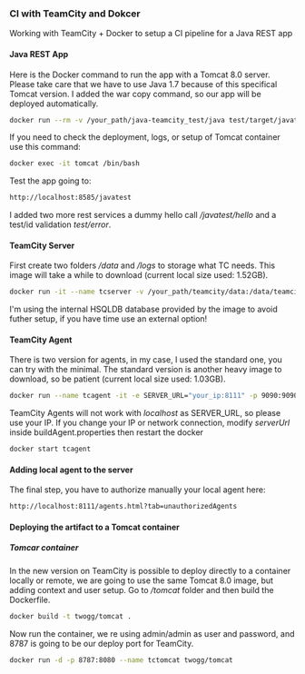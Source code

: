 
### CI with TeamCity and Dokcer

Working with TeamCity + Docker to setup a CI pipeline for a Java REST app

#### Java REST App
Here is the Docker command to run the app with a Tomcat 8.0 server. Please take care that we have to use Java 1.7 because of this specifical Tomcat version. I added the war copy command, so our app will be deployed automatically. 
```sh
docker run --rm -v /your_path/java-teamcity_test/java test/target/javatest.war:/usr/local/tomcat/webapps/javatest.war -it -p 8585:8080 --name=tomcat tomcat:8.0
```

If you need to check the deployment, logs, or setup of Tomcat container use this command:
```sh
docker exec -it tomcat /bin/bash
```

Test the app going to:
```sh
http://localhost:8585/javatest
```
I added two more rest services a dummy hello call */javatest/hello* and a test/id validation *test/error*.

#### TeamCity Server 
First create two folders */data* and */logs* to storage what TC needs. This image will take a while to download (current local size used: 1.52GB).
```sh
docker run -it --name tcserver -v /your_path/teamcity/data:/data/teamcity_server/datadir -v /your_path/teamcity/logs:/opt/teamcity/logs -p 8111:8111 jetbrains/teamcity-server
```
I'm using the internal HSQLDB database provided by the image to avoid futher setup, if you have time use an external option!

#### TeamCity Agent 
There is two version for agents, in my case, I used the standard one, you can try with the minimal. The standard version is another heavy image to download, so be patient (current local size used: 1.03GB).
```sh
docker run --name tcagent -it -e SERVER_URL="your_ip:8111" -p 9090:9090 -v /your_path/teamcity/agent:/data/teamcity_agent/conf jetbrains/teamcity-agent
```
TeamCity Agents will not work with *localhost* as SERVER_URL, so please use your IP. If you change your IP or network connection, modify *serverUrl* inside buildAgent.properties then restart the docker
```sh
docker start tcagent
```

#### Adding local agent to the server
The final step, you have to authorize manually your local agent here:
```sh
http://localhost:8111/agents.html?tab=unauthorizedAgents
```

#### Deploying the artifact to a Tomcat container

##### Tomcar container
In the new version on TeamCity is possible to deploy directly to a container locally or remote, we are going to use the same Tomcat 8.0 image, but adding context and user setup. Go to */tomcat* folder and then build the Dockerfile.
```sh
docker build -t twogg/tomcat .
```
Now run the container, we re using admin/admin as user and password, and 8787 is going to be our deploy port for TeamCity.
```sh
docker run -d -p 8787:8080 --name tctomcat twogg/tomcat
```
